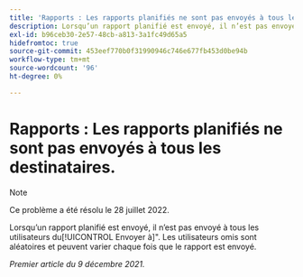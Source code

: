 ```yaml
---
title: 'Rapports : Les rapports planifiés ne sont pas envoyés à tous les destinataires.'
description: Lorsqu’un rapport planifié est envoyé, il n’est pas envoyé à tous les utilisateurs de la variable [!UICONTROL Envoyer à] . Les utilisateurs omis sont aléatoires et peuvent varier chaque fois que le rapport est envoyé.
exl-id: b96ceb30-2e57-48cb-a813-3a1fc49d65a5
hidefromtoc: true
source-git-commit: 453eef770b0f31990946c746e677fb453d0be94b
workflow-type: tm+mt
source-wordcount: '96'
ht-degree: 0%

---
```


# Rapports : Les rapports planifiés ne sont pas envoyés à tous les destinataires.

>[!NOTE]
>
>Ce problème a été résolu le 28 juillet 2022.

Lorsqu’un rapport planifié est envoyé, il n’est pas envoyé à tous les utilisateurs du[!UICONTROL Envoyer à]&quot;. Les utilisateurs omis sont aléatoires et peuvent varier chaque fois que le rapport est envoyé.

_Premier article du 9 décembre 2021._
